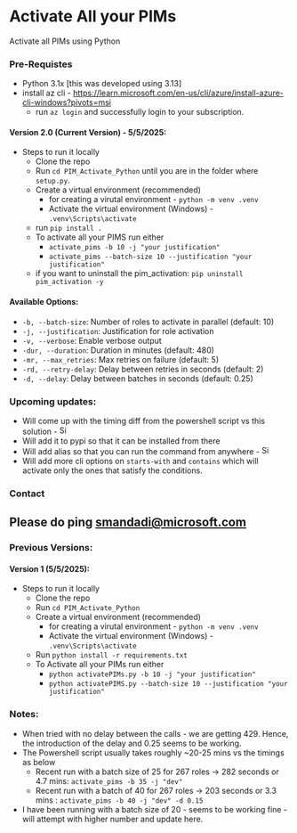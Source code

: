 # Activate All your PIMs
Activate all PIMs using Python

### Pre-Requistes
- Python 3.1x [this was developed using 3.13]
- install az cli - https://learn.microsoft.com/en-us/cli/azure/install-azure-cli-windows?pivots=msi
  - run `az login` and successfully login to your subscription.

#### Version 2.0 (Current Version) - 5/5/2025:
- Steps to run it locally
  - Clone the repo
  - Run `cd PIM_Activate_Python` until you are in the folder where `setup.py`.
  - Create a virtual environment (recommended)
    - for creating a virutal environment - `python -m venv .venv`
    - Activate the virtual environment (Windows) - `.venv\Scripts\activate`
  - run `pip install .`
  - To activate all your PIMS run either
    - `activate_pims -b 10 -j "your justification"`
    - `activate_pims --batch-size 10 --justification "your justification"` 
  - if you want to uninstall the pim_activation: `pip uninstall pim_activation -y`

#### Available Options:
- `-b, --batch-size`: Number of roles to activate in parallel (default: 10)
- `-j, --justification`: Justification for role activation
- `-v, --verbose`: Enable verbose output
- `-dur, --duration`: Duration in minutes (default: 480)
- `-mr, --max_retries`: Max retries on failure (default: 5)
- `-rd, --retry-delay`: Delay between retries in seconds (default: 2)
- `-d, --delay`: Delay between batches in seconds (default: 0.25)

### Upcoming updates:

- Will come up with the timing diff from the powershell script vs this solution - <img src="https://cdn.jsdelivr.net/gh/Readme-Workflows/Readme-Icons@main/icons/octicons/ApprovedChanges.svg" alt="Simple Icons" height="16" width="20">
- Will add it to pypi so that it can be installed from there
- Will add alias so that you can run the command from anywhere - <img src="https://cdn.jsdelivr.net/gh/Readme-Workflows/Readme-Icons@main/icons/octicons/ApprovedChanges.svg" alt="Simple Icons" height="16" width="20">
- Will add more cli options on `starts-with` and `contains` which will activate only the ones that satisfy the conditions.


### Contact
Please do ping smandadi@microsoft.com
----

### Previous Versions:

#### Version 1 (5/5/2025):
- Steps to run it locally
  - Clone the repo
  - Run `cd PIM_Activate_Python`
  - Create a virtual environment (recommended)
    - for creating a virutal environment - `python -m venv .venv`
    - Activate the virtual environment (Windows) - `.venv\Scripts\activate`
  - Run `python install -r requirements.txt`
  - To Activate all your PIMs run either
    - `python activatePIMs.py -b 10 -j "your justification"`
    - `python activatePIMS.py --batch-size 10 --justification "your justification"`
  
### Notes:
- When tried with no delay between the calls - we are getting 429. Hence, the introduction of the delay and 0.25 seems to be working.
- The Powershell script usually takes roughly ~20-25 mins vs the timings as below
  - Recent run with a batch size of 25 for 267 roles -> 282 seconds or 4.7 mins: `activate_pims -b 35 -j "dev"`
  - Recent run with a batch of 40 for 267 roles -> 203 seconds or 3.3 mins : `activate_pims -b 40 -j "dev" -d 0.15`
- I have been running with a batch size of 20 - seems to be working fine -will attempt with higher number and update here.